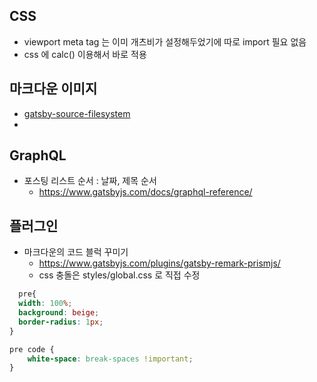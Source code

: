 ## CSS
- viewport meta tag 는 이미 개츠비가 설정해두었기에 따로 import 필요 없음
- css 에 calc() 이용해서 바로 적용


##  마크다운 이미지 
- [gatsby-source-filesystem](https://www.gatsbyjs.com/plugins/gatsby-source-filesystem/?=gatsby-source-filesystem)
-

## GraphQL

- 포스팅 리스트 순서 : 날짜, 제목 순서
  - https://www.gatsbyjs.com/docs/graphql-reference/

## 플러그인

- 마크다운의 코드 블럭 꾸미기
  - https://www.gatsbyjs.com/plugins/gatsby-remark-prismjs/
  - css 충돌은 styles/global.css 로 직접 수정

```css
  pre{
  width: 100%;
  background: beige;
  border-radius: 1px;
}

pre code {
    white-space: break-spaces !important;
}
````